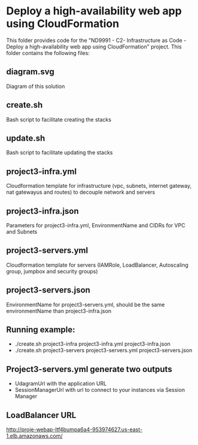 # Deploy a high-availability web app using CloudFormation
This folder provides code for the "ND9991 - C2- Infrastructure as Code - Deploy a high-availability web app using CloudFormation" project. This folder contains the following files:


## diagram.svg
Diagram of this solution 

## create.sh
Bash script to facilitate creating the stacks

## update.sh
Bash script to facilitate updating the stacks

## project3-infra.yml
Cloudformation template for infrastructure (vpc, subnets, internet gateway, nat gatewayus and routes) to decouple network and servers

## project3-infra.json
Parameters for project3-infra.yml, EnvironmentName and CIDRs for VPC and Subnets

## project3-servers.yml
Cloudformation template for servers (IAMRole, LoadBalancer, Autoscaling group, jumpbox and security groups) 

## project3-servers.json
EnvironmentName for project3-servers.yml, should be the same environmentName than project3-infra.json

## Running example:
- ./create.sh project3-infra project3-infra.yml project3-infra.json 
- ./create.sh project3-servers project3-servers.yml project3-servers.json 

## Project3-servers.yml generate two outputs 
* UdagramUrl
with the application URL 
* SessionManagerUrl 
with url to connect to your instances via Session Manager

## LoadBalancer URL 
http://proje-webap-ltf4bumpa6a4-953974627.us-east-1.elb.amazonaws.com/